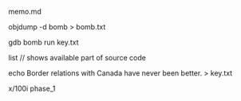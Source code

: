 memo.md

objdump -d bomb > bomb.txt

gdb bomb
run key.txt

list // shows available part of source code

echo Border relations with Canada have never been better. > key.txt

x/100i phase_1

